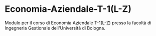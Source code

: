 # Economia-Aziendale-T-1(L-Z)
Modulo per il corso di Economia Aziendale T-1(L-Z) presso la facoltà di Ingegneria Gestionale dell'Università di Bologna.
